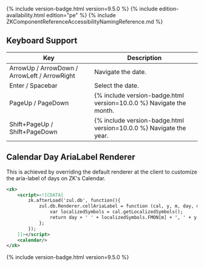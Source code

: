  {% include version-badge.html version=9.5.0 %} <!--REQUIRED ZK EDITION: PE -->
{% include edition-availability.html edition="pe" %} 
 {% include ZKComponentReferenceAccessibilityNamingReference.md %}

## Keyboard Support

| Key | Description |
|---|---|
| ArrowUp / ArrowDown / ArrowLeft / ArrowRight | Navigate the date. |
| Enter / Spacebar | Select the date. |
| PageUp / PageDown | {% include version-badge.html version=10.0.0 %} Navigate the month. |
| Shift+PageUp / Shift+PageDown | {% include version-badge.html version=10.0.0 %} Navigate the year. |

## Calendar Day AriaLabel Renderer

This is achieved by overriding the default renderer at the client to
customize the aria-label of days on ZK's Calendar.

```xml
<zk>
    <script><![CDATA[
        zk.afterLoad('zul.db', function(){
            zul.db.Renderer.cellAriaLabel = function (cal, y, m, day, monthofs, dayofweek) {
                var localizedSymbols = cal.getLocalizedSymbols();
                return day + ' ' + localizedSymbols.FMON[m] + ', ' + y; // dd MMMM, yyyy
            };
        });
    ]]></script>
    <calendar/>
</zk>
```

{% include version-badge.html version=9.5.0 %}
